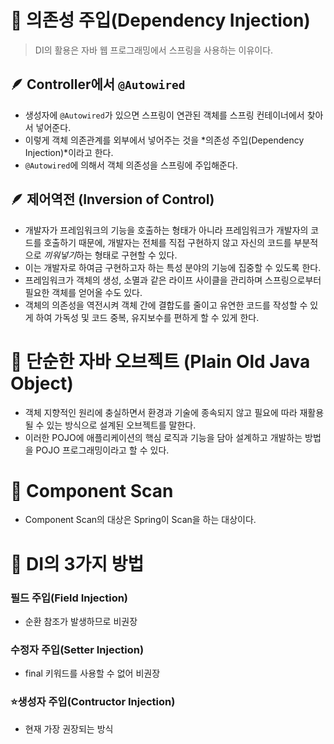 # 📌 의존성 주입(Dependency Injection)
> DI의 활용은 자바 웹 프로그래밍에서 스프링을 사용하는 이유이다.

## 🪶 Controller에서 `@Autowired`
- 생성자에 `@Autowired`가 있으면 스프링이 연관된 객체를 스프링 컨테이너에서 찾아서 넣어준다.
- 이렇게 객체 의존관계를 외부에서 넣어주는 것을 *의존성 주입(Dependency Injection)*이라고 한다.
- `@Autowired`에 의해서 객체 의존성을 스프링에 주입해준다.

## 🪶 제어역전 (Inversion of Control)
- 개발자가 프레임워크의 기능을 호출하는 형태가 아니라 프레임워크가 개발자의 코드를 호출하기 때문에, 개발자는 전체를 직접 구현하지 않고 자신의 코드를 부분적으로 *끼워넣기*하는 형태로 구현할 수 있다.
- 이는 개발자로 하여금 구현하고자 하는 특성 분야의 기능에 집중할 수 있도록 한다.
- 프레임워크가 객체의 생성, 소멸과 같은 라이프 사이클을 관리하며 스프링으로부터 필요한 객체를 얻어올 수도 있다.
- 객체의 의존성을 역전시켜 객체 간에 결합도를 줄이고 유연한 코드를 작성할 수 있게 하여 가독성 및 코드 중복, 유지보수를 편하게 할 수 있게 한다.

# 📌 단순한 자바 오브젝트 (Plain Old Java Object)
- 객체 지향적인 원리에 충실하면서 환경과 기술에 종속되지 않고 필요에 따라 재활용될 수 있는 방식으로 설계된 오브젝트를 말한다.
- 이러한 POJO에 애플리케이션의 핵심 로직과 기능을 담아 설계하고 개발하는 방법을 POJO 프로그래밍이라고 할 수 있다.

# 📌 Component Scan
- Component Scan의 대상은 Spring이 Scan을 하는 대상이다.

# 📌 DI의 3가지 방법
### 필드 주입(Field Injection)
- 순환 참조가 발생하므로 비권장

### 수정자 주입(Setter Injection)
- final 키워드를 사용할 수 없어 비권장

### ⭐생성자 주입(Contructor Injection)
- 현재 가장 권장되는 방식